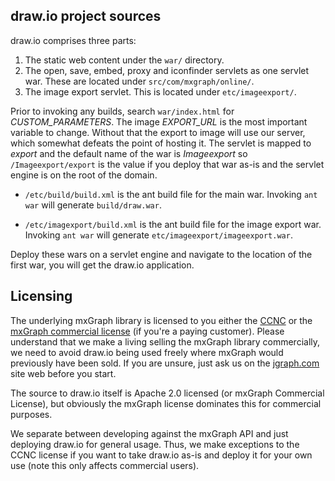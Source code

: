 ## draw.io project sources

draw.io comprises three parts:

1. The static web content under the `war/` directory.
2. The open, save, embed, proxy and iconfinder servlets as one servlet war. These are located under `src/com/mxgraph/online/`.
3. The image export servlet. This is located under `etc/imageexport/`.

Prior to invoking any builds, search `war/index.html` for *CUSTOM_PARAMETERS*. The image *EXPORT_URL* is the most important variable to change. 
Without that the export to image will use our server, which somewhat defeats the point of hosting it. The servlet is mapped to *export* and the default name 
of the war is *Imageexport* so `/Imageexport/export` is the value if you deploy that war as-is and the servlet engine is on the root of the domain.

* `/etc/build/build.xml` is the ant build file for the main war. Invoking `ant war` will generate `build/draw.war`.

* `/etc/imagexport/build.xml` is the ant build file for the image export war. Invoking `ant war` will generate `etc/imageexport/imageexport.war`.

Deploy these wars on a servlet engine and navigate to the location of the first war, you will get the draw.io application.

## Licensing

The underlying mxGraph library is licensed to you either the [CCNC](http://creativecommons.org/licenses/by-nc-sa/3.0/) or the 
[mxGraph commercial license](http://www.jgraph.com/mxlicense.html) (if you're a paying customer). Please understand that we make 
a living selling the mxGraph library commercially, we need to avoid draw.io being 
used freely where mxGraph would previously have been sold. If you are unsure, just ask us on the [jgraph.com](http://www.jgraph.com) site web before you start.

The source to draw.io itself is Apache 2.0 licensed (or mxGraph Commercial License), but obviously the mxGraph license dominates this for commercial 
purposes.

We separate between developing against the mxGraph API and just deploying draw.io for general usage. Thus, we make exceptions to the CCNC license 
if you want to take draw.io as-is and deploy it for your own use (note this only affects commercial users).
